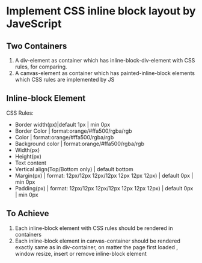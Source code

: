 # Implement CSS inline block layout by JaveScript

## Two Containers
1. A div-element as container which has inline-block-div-element with CSS rules, for comparing.
2. A canvas-element as container which has painted-inline-block elements which CSS rules are implemented by JS

## Inline-block Element
CSS Rules:
   - Border width(px)|default 1px | min 0px
   - Border Color | format:orange/#ffa500/rgba/rgb
   - Color | format:orange/#ffa500/rgba/rgb
   - Background color | format:orange/#ffa500/rgba/rgb
   - Width(px)
   - Height(px)
   - Text content
   - Vertical align(Top/Bottom only) | default bottom
   - Margin(px) | format: 12px/12px 12px/12px 12px 12px 12px) | default 0px | min 0px
   - Padding(px) | format: 12px/12px 12px/12px 12px 12px 12px) | default 0px | min 0px
  

## To Achieve
1. Each inline-block element with CSS rules should be rendered in containers 
2. Each inline-block element in canvas-container should be rendered exactly same as in div-container, on matter the page first loaded , window resize, insert or remove inline-block element